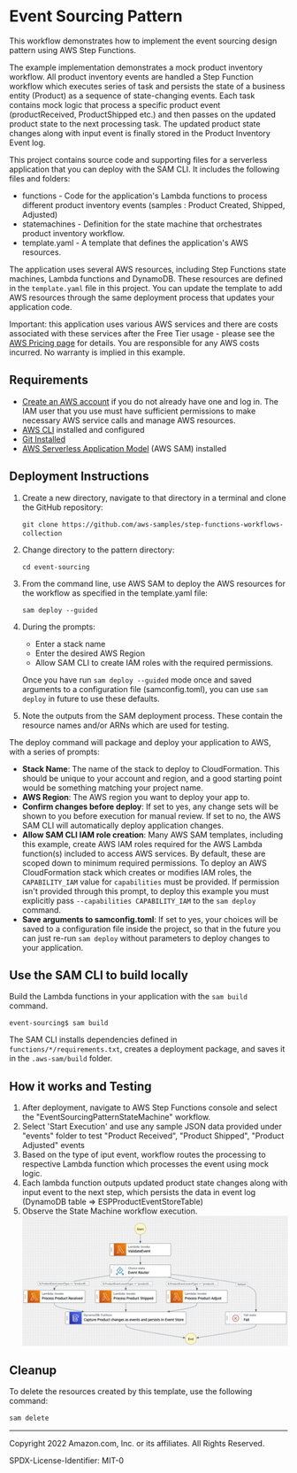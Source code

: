 # Event Sourcing Pattern
This workflow demonstrates how to implement the event sourcing design pattern using AWS Step Functions. 

The example implementation demonstrates a mock product inventory workflow. All product inventory events are handled a Step Function workflow which executes series of task and persists the state of a business entity (Product) as a sequence of state-changing events. Each task contains mock logic that process a specific product event (productReceived, ProductShipped etc.) and then passes on the updated product state to the next processing task. The updated product state changes along with input event is finally stored in the Product Inventory Event log.

This project contains source code and supporting files for a serverless application that you can deploy with the SAM CLI. It includes the following files and folders:

- functions - Code for the application's Lambda functions to process different product inventory events (samples : Product Created, Shipped, Adjusted)
- statemachines - Definition for the state machine that orchestrates product inventory workflow.
- template.yaml - A template that defines the application's AWS resources.

The application uses several AWS resources, including Step Functions state machines, Lambda functions and DynamoDB. These resources are defined in the `template.yaml` file in this project. You can update the template to add AWS resources through the same deployment process that updates your application code.

Important: this application uses various AWS services and there are costs associated with these services after the Free Tier usage - please see the [AWS Pricing page](https://aws.amazon.com/pricing/) for details. You are responsible for any AWS costs incurred. No warranty is implied in this example.


## Requirements

* [Create an AWS account](https://portal.aws.amazon.com/gp/aws/developer/registration/index.html) if you do not already have one and log in. The IAM user that you use must have sufficient permissions to make necessary AWS service calls and manage AWS resources.
* [AWS CLI](https://docs.aws.amazon.com/cli/latest/userguide/install-cliv2.html) installed and configured
* [Git Installed](https://git-scm.com/book/en/v2/Getting-Started-Installing-Git)
* [AWS Serverless Application Model](https://docs.aws.amazon.com/serverless-application-model/latest/developerguide/serverless-sam-cli-install.html) (AWS SAM) installed

## Deployment Instructions

1. Create a new directory, navigate to that directory in a terminal and clone the GitHub repository:
    ```
    git clone https://github.com/aws-samples/step-functions-workflows-collection
    ```
1. Change directory to the pattern directory:
    ```
    cd event-sourcing
    ```
1. From the command line, use AWS SAM to deploy the AWS resources for the workflow as specified in the template.yaml file:
    ```
    sam deploy --guided
    ```
1. During the prompts:
    * Enter a stack name
    * Enter the desired AWS Region
    * Allow SAM CLI to create IAM roles with the required permissions.

    Once you have run `sam deploy --guided` mode once and saved arguments to a configuration file (samconfig.toml), you can use `sam deploy` in future to use these defaults.

1. Note the outputs from the SAM deployment process. These contain the resource names and/or ARNs which are used for testing.


The deploy command will package and deploy your application to AWS, with a series of prompts:

* **Stack Name**: The name of the stack to deploy to CloudFormation. This should be unique to your account and region, and a good starting point would be something matching your project name.
* **AWS Region**: The AWS region you want to deploy your app to.
* **Confirm changes before deploy**: If set to yes, any change sets will be shown to you before execution for manual review. If set to no, the AWS SAM CLI will automatically deploy application changes.
* **Allow SAM CLI IAM role creation**: Many AWS SAM templates, including this example, create AWS IAM roles required for the AWS Lambda function(s) included to access AWS services. By default, these are scoped down to minimum required permissions. To deploy an AWS CloudFormation stack which creates or modifies IAM roles, the `CAPABILITY_IAM` value for `capabilities` must be provided. If permission isn't provided through this prompt, to deploy this example you must explicitly pass `--capabilities CAPABILITY_IAM` to the `sam deploy` command.
* **Save arguments to samconfig.toml**: If set to yes, your choices will be saved to a configuration file inside the project, so that in the future you can just re-run `sam deploy` without parameters to deploy changes to your application.

## Use the SAM CLI to build locally

Build the Lambda functions in your application with the `sam build` command.

```
event-sourcing$ sam build
```

The SAM CLI installs dependencies defined in `functions/*/requirements.txt`, creates a deployment package, and saves it in the `.aws-sam/build` folder.


## How it works and Testing

1. After deployment, navigate to AWS Step Functions console and select the "EventSourcingPatternStateMachine" workflow.
2. Select 'Start Execution' and use any sample JSON data provided under "events" folder to test "Product Received", "Product Shipped", "Product Adjusted" events
3. Based on the type of iput event, workflow routes the processing to respective Lambda function which processes the event using mock logic.
4. Each lambda function outputs updated product state changes along with input event to the next step, which persists the data in event log (DynamoDB table => ESPProductEventStoreTable)
5. Observe the State Machine workflow execution.
![image](./resources/event-sourcing.png)

## Cleanup
 
To delete the resources created by this template, use the following command:

```bash
sam delete
```

----
Copyright 2022 Amazon.com, Inc. or its affiliates. All Rights Reserved.

SPDX-License-Identifier: MIT-0